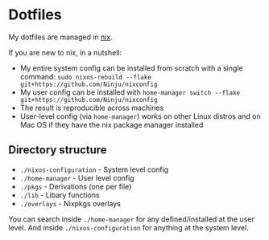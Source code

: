# Dotfiles

My dotfiles are managed in [nix](https://nixos.org/).

If you are new to nix, in a nutshell:

* My entire system config can be installed from scratch with a single command: `sudo nixos-rebuild --flake git+https://github.com/Ninju/nixconfig`
* My user config can be installed with `home-manager switch --flake git+https://github.com/Ninju/nixconfig`
* The result is reproducible across machines 
* User-level config (via `home-manager`) works on other Linux distros and on Mac OS if they have the nix package manager installed

## Directory structure
* `./nixos-configuration` - System level config
* `./home-manager` - User level config
* `./pkgs` - Derivations (one per file)
* `./lib` - Libary functions
* `./overlays` - Nixpkgs overlays

You can search inside `./home-manager` for any defined/installed at the user level. And inside `./nixos-configuration` for anything at the system level.
